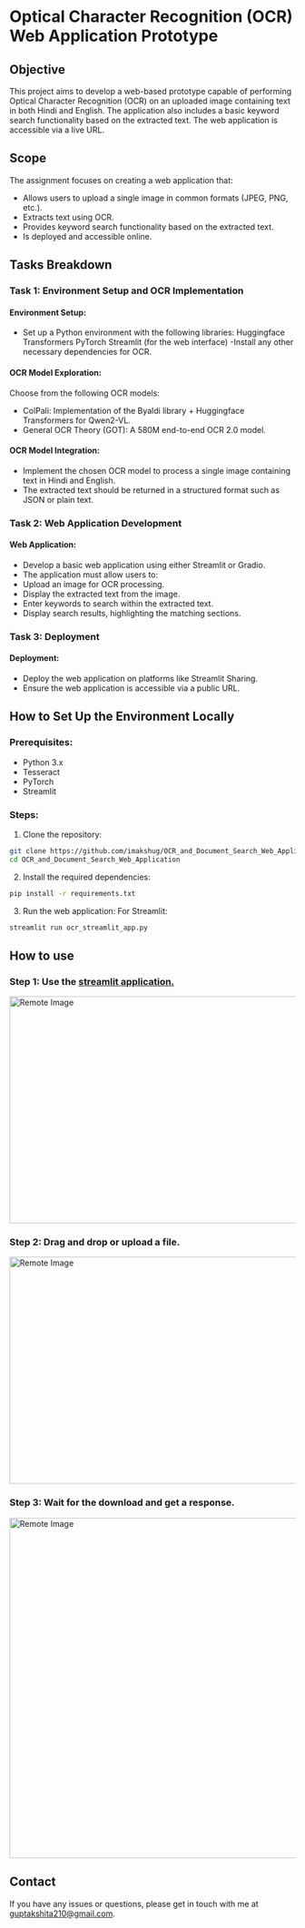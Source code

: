 # Optical Character Recognition (OCR) Web Application Prototype

## Objective
This project aims to develop a web-based prototype capable of performing Optical Character Recognition (OCR) on an uploaded image containing text in both Hindi and English. The application also includes a basic keyword search functionality based on the extracted text. The web application is accessible via a live URL.

## Scope
The assignment focuses on creating a web application that:

- Allows users to upload a single image in common formats (JPEG, PNG, etc.).
- Extracts text using OCR.
- Provides keyword search functionality based on the extracted text.
- Is deployed and accessible online.

## Tasks Breakdown
### Task 1: Environment Setup and OCR Implementation
#### Environment Setup:
- Set up a Python environment with the following libraries:
Huggingface Transformers
PyTorch
Streamlit (for the web interface)
-Install any other necessary dependencies for OCR.


#### OCR Model Exploration:
Choose from the following OCR models:
- ColPali: Implementation of the Byaldi library + Huggingface Transformers for Qwen2-VL.
- General OCR Theory (GOT): A 580M end-to-end OCR 2.0 model.


#### OCR Model Integration:
- Implement the chosen OCR model to process a single image containing text in Hindi and English.
- The extracted text should be returned in a structured format such as JSON or plain text.


### Task 2: Web Application Development
#### Web Application:
- Develop a basic web application using either Streamlit or Gradio.
- The application must allow users to:
- Upload an image for OCR processing.
- Display the extracted text from the image.
- Enter keywords to search within the extracted text.
- Display search results, highlighting the matching sections.

### Task 3: Deployment
#### Deployment:
- Deploy the web application on platforms like Streamlit Sharing.
- Ensure the web application is accessible via a public URL.
 
## How to Set Up the Environment Locally
### Prerequisites:
- Python 3.x
-  Tesseract
- PyTorch
- Streamlit 


### Steps:
1. Clone the repository:
```bash
git clone https://github.com/imakshug/OCR_and_Document_Search_Web_Application.git
cd OCR_and_Document_Search_Web_Application
 ```

2. Install the required dependencies:
```bash
pip install -r requirements.txt
```
3. Run the web application: For Streamlit:
```bash
streamlit run ocr_streamlit_app.py
```

## How to use
### Step 1: Use the [streamlit application.](https://ocr-document-search-web-application.streamlit.app/)
<img src="https://github.com/user-attachments/assets/896732b2-829b-43d0-b4f1-7c3195f7421b" alt="Remote Image" width="800" height="400">

### Step 2: Drag and drop or upload a file.
<img src="https://github.com/user-attachments/assets/5ad94652-1b87-49fe-b878-b6d73b75fae1" alt="Remote Image" width="800" height="400">

### Step 3: Wait for the download and get a response.
<img src="https://github.com/user-attachments/assets/12ed022a-3eca-4be8-9abb-3d074fccfe6a" alt="Remote Image" width="800" height="600">

## Contact
If you have any issues or questions, please get in touch with me at guptakshita210@gmail.com.
 







